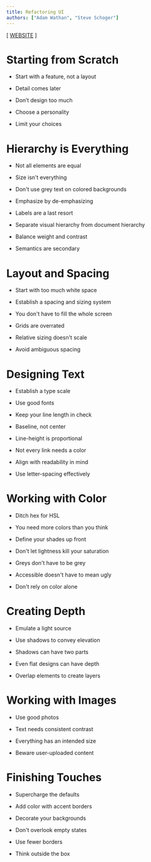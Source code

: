 ```yaml
---
title: Refactoring UI
authors: ["Adam Wathan", "Steve Schoger"]
---
```


[ [WEBSITE](https://www.refactoringui.com) ]

# Starting from Scratch

- Start with a feature, not a layout

- Detail comes later

- Don’t design too much

<mimor src="refactoring-ui/01-starting-from-scratch.mimor" />

- Choose a personality

<mimor src="refactoring-ui/01.4-choose-a-personality.mimor" />

- Limit your choices

<mimor src="refactoring-ui/01.5-limit-your-choices.mimor" />

# Hierarchy is Everything

- Not all elements are equal

- Size isn't everything

- Don't use grey text on colored backgrounds

- Emphasize by de-emphasizing

- Labels are a last resort

- Separate visual hierarchy from document hierarchy

- Balance weight and contrast

- Semantics are secondary

# Layout and Spacing

- Start with too much white space

- Establish a spacing and sizing system

- You don't have to fill the whole screen

- Grids are overrated

- Relative sizing doesn't scale

- Avoid ambiguous spacing

# Designing Text

- Establish a type scale

- Use good fonts

- Keep your line length in check

- Baseline, not center

- Line-height is proportional

- Not every link needs a color

- Align with readability in mind

- Use letter-spacing effectively

# Working with Color

- Ditch hex for HSL

- You need more colors than you think

- Define your shades up front

- Don't let lightness kill your saturation

- Greys don't have to be grey

- Accessible doesn't have to mean ugly

- Don't rely on color alone

# Creating Depth

- Emulate a light source

- Use shadows to convey elevation

- Shadows can have two parts

- Even flat designs can have depth

- Overlap elements to create layers

# Working with Images

- Use good photos

- Text needs consistent contrast

- Everything has an intended size

- Beware user-uploaded content

# Finishing Touches

- Supercharge the defaults

- Add color with accent borders

- Decorate your backgrounds

- Don't overlook empty states

- Use fewer borders

- Think outside the box
